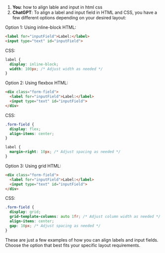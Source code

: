 1. **You**: how to align lable and input in html css
2. **ChatGPT**: To align a label and input field in HTML and CSS, you have a few different options depending on your desired layout:

Option 1: Using inline-block
HTML:
```html
<label for="inputField">Label:</label>
<input type="text" id="inputField">
```
CSS:
```css
label {
  display: inline-block;
  width: 100px; /* Adjust width as needed */
}
```

Option 2: Using flexbox
HTML:
```html
<div class="form-field">
  <label for="inputField">Label:</label>
  <input type="text" id="inputField">
</div>
```
CSS:
```css
.form-field {
  display: flex;
  align-items: center;
}

label {
  margin-right: 10px; /* Adjust spacing as needed */
}
```

Option 3: Using grid
HTML:
```html
<div class="form-field">
  <label for="inputField">Label:</label>
  <input type="text" id="inputField">
</div>
```
CSS:
```css
.form-field {
  display: grid;
  grid-template-columns: auto 1fr; /* Adjust column width as needed */
  align-items: center;
  gap: 10px; /* Adjust spacing as needed */
}
```

These are just a few examples of how you can align labels and input fields. Choose the option that best fits your specific layout requirements.
